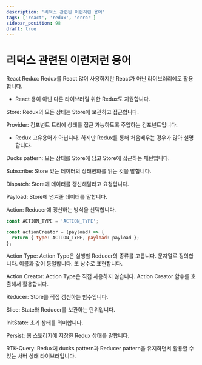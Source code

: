 ```yaml
---
description: '리덕스 관련된 이런저런 용어'
tags: ['react', 'redux', 'error']
sidebar_position: 98
draft: true
---
```


# 리덕스 관련된 이런저런 용어

React Redux: Redux를 React 많이 사용하지만 React가 아닌 라이브러리에도 활용합니다.

- React 용이 아닌 다른 라이브러릴 위한 Redux도 지원합니다.

Store: Redux의 모든 상태는 Store에 보관하고 접근합니다.

Provider: 컴포넌트 트리에 상태를 접근 가능하도록 주입하는 컴포넌트입니다.

- Redux 고유용어가 아닙니다. 하지만 Redux를 통해 처음배우는 경우가 많아 설명합니다.

Ducks pattern: 모든 상태를 Store에 담고 Store에 접근하는 패턴입니다.

Subscribe: Store 있는 데이터의 상태변화를 읽는 것을 말합니다.

Dispatch: Store에 데이터를 갱신해달라고 요청입니다.

Payload: Store에 넘겨줄 데이터를 말합니다.

Action: Reducer에 갱신하는 방식을 선택합니다.

```js
const ACTION_TYPE = 'ACTION_TYPE';

const actionCreator = (payload) => {
  return { type: ACTION_TYPE, payload: payload };
};
```

Action Type: Action Type은 실행할 Reducer의 종류를 고릅니다. 문자열로 정의합니다. 이름과 값이 동일합니다. 또 상수로 표현합니다.

Action Creator: Action Type은 직접 사용하지 않습니다. Action Creator 함수를 호출해서 활용합니다.

Reducer: Store를 직접 갱신하는 함수입니다.

<!-- Module: -->

Slice: State와 Reducer를 보관하는 단위입니다.

InitState: 초기 상태를 의미합니다.

Persist: 웹 스토리지에 저장한 Redux 상태를 말합니다.

<!-- Middleware: -->

<!-- Thunk: -->

<!-- Builder Pattern: -->

RTK-Query: Redux에 ducks pattern과 Reducer pattern을 유지하면서 활용할 수 있는 서버 상태 라이브러입니다.

<!-- Saga: -->
